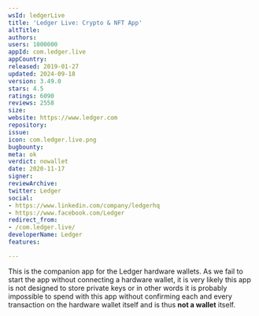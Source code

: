 ```yaml
---
wsId: ledgerLive
title: 'Ledger Live: Crypto & NFT App'
altTitle: 
authors: 
users: 1000000
appId: com.ledger.live
appCountry: 
released: 2019-01-27
updated: 2024-09-18
version: 3.49.0
stars: 4.5
ratings: 6090
reviews: 2558
size: 
website: https://www.ledger.com
repository: 
issue: 
icon: com.ledger.live.png
bugbounty: 
meta: ok
verdict: nowallet
date: 2020-11-17
signer: 
reviewArchive: 
twitter: Ledger
social:
- https://www.linkedin.com/company/ledgerhq
- https://www.facebook.com/Ledger
redirect_from:
- /com.ledger.live/
developerName: Ledger
features: 

---
```


This is the companion app for the Ledger hardware wallets. As we fail to start
the app without connecting a hardware wallet, it is very likely this app is not
designed to store private keys or in other words it is probably impossible to
spend with this app without confirming each and every transaction on the
hardware wallet itself and is thus **not a wallet** itself.
